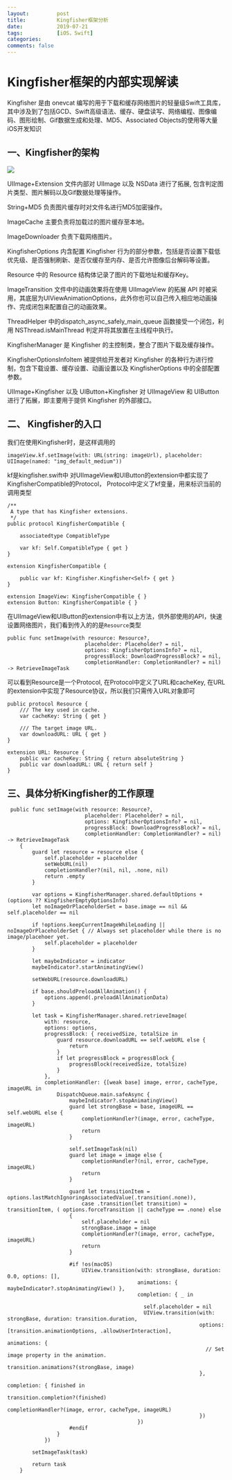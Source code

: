 ```yaml
---
layout:         post
title:          Kingfisher框架分析
date:           2019-07-21
tags:           [iOS，Swift]
categories:
comments: false
---
```


# Kingfisher框架的内部实现解读
Kingfisher 是由 onevcat 编写的用于下载和缓存网络图片的轻量级Swift工具库，其中涉及到了包括GCD、Swift高级语法、缓存、硬盘读写、网络编程、图像编码、图形绘制、Gif数据生成和处理、MD5、Associated Objects的使用等大量iOS开发知识

## 一、Kingfisher的架构
![](https://user-gold-cdn.xitu.io/2016/11/30/8a440adc43cd3da2b46c16f9ffb8c087)

UIImage+Extension 文件内部对 UIImage 以及 NSData 进行了拓展, 包含判定图片类型、图片解码以及Gif数据处理等操作。

String+MD5 负责图片缓存时对文件名进行MD5加密操作。

ImageCache 主要负责将加载过的图片缓存至本地。

ImageDownloader 负责下载网络图片。

KingfisherOptions 内含配置 Kingfisher 行为的部分参数，包括是否设置下载低优先级、是否强制刷新、是否仅缓存至内存、是否允许图像后台解码等设置。

Resource 中的 Resource 结构体记录了图片的下载地址和缓存Key。

ImageTransition 文件中的动画效果将在使用 UIImageView 的拓展 API 时被采用，其底层为UIViewAnimationOptions，此外你也可以自己传入相应地动画操作、完成闭包来配置自己的动画效果。

ThreadHelper 中的dispatch_async_safely_main_queue 函数接受一个闭包，利用 NSThread.isMainThread 判定并将其放置在主线程中执行。

KingfisherManager 是 Kingfisher 的主控制类，整合了图片下载及缓存操作。

KingfisherOptionsInfoItem 被提供给开发者对 Kingfisher 的各种行为进行控制，包含下载设置、缓存设置、动画设置以及 KingfisherOptions 中的全部配置参数。

UIImage+Kingfisher 以及 UIButton+Kingfisher 对 UIImageView 和 UIButton 进行了拓展，即主要用于提供 Kingfisher 的外部接口。

## 二、 Kingfisher的入口

我们在使用Kingfisher时，是这样调用的
```
imageView.kf.setImage(with: URL(string: imageUrl), placeholder: UIImage(named: "img_default_medium"))
```

kf是kingfisher.swift中 对UIImageView和UIButton的extension中都实现了KingfisherCompatible的Protocol， Protocol中定义了kf变量，用来标识当前的调用类型
```
/**
 A type that has Kingfisher extensions.
 */
public protocol KingfisherCompatible {

    associatedtype CompatibleType

    var kf: Self.CompatibleType { get }
}

extension KingfisherCompatible {

    public var kf: Kingfisher.Kingfisher<Self> { get }
}

extension ImageView: KingfisherCompatible { }
extension Button: KingfisherCompatible { }
```

在UIImageView和UIButton的extension中有以上方法，供外部使用的API，快速设置网络图片，我们看到传入的的是`Resource`类型

```
public func setImage(with resource: Resource?,
                         placeholder: Placeholder? = nil,
                         options: KingfisherOptionsInfo? = nil,
                         progressBlock: DownloadProgressBlock? = nil,
                         completionHandler: CompletionHandler? = nil) -> RetrieveImageTask
```
可以看到Resource是一个Protocol, 在Protocol中定义了URL和cacheKey, 在URL的extension中实现了Resource协议，所以我们只需传入URL对象即可
```
public protocol Resource {
    /// The key used in cache.
    var cacheKey: String { get }
    
    /// The target image URL.
    var downloadURL: URL { get }
}

extension URL: Resource {
    public var cacheKey: String { return absoluteString }
    public var downloadURL: URL { return self }
}
```

## 三、具体分析Kingfisher的工作原理

```
 public func setImage(with resource: Resource?,
                         placeholder: Placeholder? = nil,
                         options: KingfisherOptionsInfo? = nil,
                         progressBlock: DownloadProgressBlock? = nil,
                         completionHandler: CompletionHandler? = nil) -> RetrieveImageTask
    {
        guard let resource = resource else {
            self.placeholder = placeholder
            setWebURL(nil)
            completionHandler?(nil, nil, .none, nil)
            return .empty
        }
        
        var options = KingfisherManager.shared.defaultOptions + (options ?? KingfisherEmptyOptionsInfo)
        let noImageOrPlaceholderSet = base.image == nil && self.placeholder == nil
        
        if !options.keepCurrentImageWhileLoading || noImageOrPlaceholderSet { // Always set placeholder while there is no image/placehoer yet.
            self.placeholder = placeholder
        }

        let maybeIndicator = indicator
        maybeIndicator?.startAnimatingView()
        
        setWebURL(resource.downloadURL)

        if base.shouldPreloadAllAnimation() {
            options.append(.preloadAllAnimationData)
        }
        
        let task = KingfisherManager.shared.retrieveImage(
            with: resource,
            options: options,
            progressBlock: { receivedSize, totalSize in
                guard resource.downloadURL == self.webURL else {
                    return
                }
                if let progressBlock = progressBlock {
                    progressBlock(receivedSize, totalSize)
                }
            },
            completionHandler: {[weak base] image, error, cacheType, imageURL in
                DispatchQueue.main.safeAsync {
                    maybeIndicator?.stopAnimatingView()
                    guard let strongBase = base, imageURL == self.webURL else {
                        completionHandler?(image, error, cacheType, imageURL)
                        return
                    }
                    
                    self.setImageTask(nil)
                    guard let image = image else {
                        completionHandler?(nil, error, cacheType, imageURL)
                        return
                    }
                    
                    guard let transitionItem = options.lastMatchIgnoringAssociatedValue(.transition(.none)),
                        case .transition(let transition) = transitionItem, ( options.forceTransition || cacheType == .none) else
                    {
                        self.placeholder = nil
                        strongBase.image = image
                        completionHandler?(image, error, cacheType, imageURL)
                        return
                    }
                    
                    #if !os(macOS)
                        UIView.transition(with: strongBase, duration: 0.0, options: [],
                                          animations: { maybeIndicator?.stopAnimatingView() },
                                          completion: { _ in

                                            self.placeholder = nil
                                            UIView.transition(with: strongBase, duration: transition.duration,
                                                              options: [transition.animationOptions, .allowUserInteraction],
                                                              animations: {
                                                                // Set image property in the animation.
                                                                transition.animations?(strongBase, image)
                                                              },
                                                              completion: { finished in
                                                                transition.completion?(finished)
                                                                completionHandler?(image, error, cacheType, imageURL)
                                                              })
                                          })
                    #endif
                }
            })
        
        setImageTask(task)
        
        return task
    }
```





